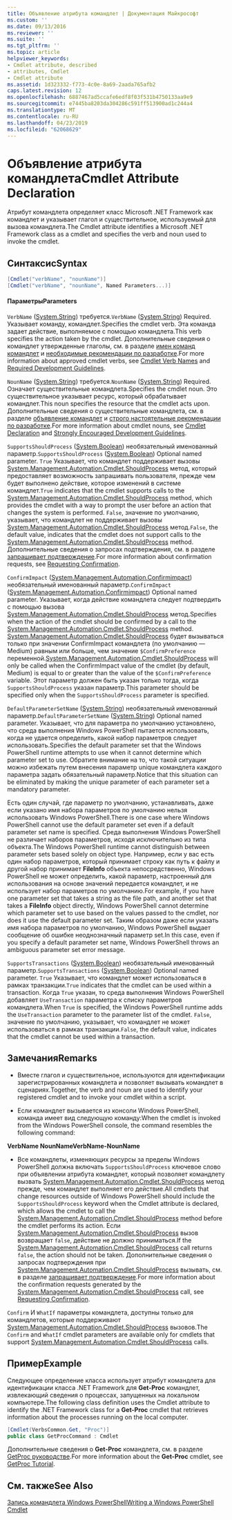 ```yaml
---
title: Объявление атрибута командлет | Документация Майкрософт
ms.custom: ''
ms.date: 09/13/2016
ms.reviewer: ''
ms.suite: ''
ms.tgt_pltfrm: ''
ms.topic: article
helpviewer_keywords:
- Cmdlet attribute, described
- attributes, Cmdlet
- Cmdlet attribute
ms.assetid: 1d323332-f773-4c0e-8a69-2aada765afb2
caps.latest.revision: 12
ms.openlocfilehash: 6887467ad5ccafe6edf8f03f531b4750133aa9e9
ms.sourcegitcommit: e7445ba8203da304286c591ff513900ad1c244a4
ms.translationtype: MT
ms.contentlocale: ru-RU
ms.lasthandoff: 04/23/2019
ms.locfileid: "62068629"
---
```

# <a name="cmdlet-attribute-declaration"></a><span data-ttu-id="0a943-102">Объявление атрибута командлета</span><span class="sxs-lookup"><span data-stu-id="0a943-102">Cmdlet Attribute Declaration</span></span>

<span data-ttu-id="0a943-103">Атрибут командлета определяет класс Microsoft .NET Framework как командлет и указывает глагол и существительное, используемый для вызова командлета.</span><span class="sxs-lookup"><span data-stu-id="0a943-103">The Cmdlet attribute identifies a Microsoft .NET Framework class as a cmdlet and specifies the verb and noun used to invoke the cmdlet.</span></span>

## <a name="syntax"></a><span data-ttu-id="0a943-104">Синтаксис</span><span class="sxs-lookup"><span data-stu-id="0a943-104">Syntax</span></span>

```csharp
[Cmdlet("verbName", "nounName")]
[Cmdlet("verbName", "nounName", Named Parameters...)]
```

#### <a name="parameters"></a><span data-ttu-id="0a943-105">Параметры</span><span class="sxs-lookup"><span data-stu-id="0a943-105">Parameters</span></span>

<span data-ttu-id="0a943-106">`VerbName` ([System.String](/dotnet/api/System.String)) требуется.</span><span class="sxs-lookup"><span data-stu-id="0a943-106">`VerbName` ([System.String](/dotnet/api/System.String)) Required.</span></span> <span data-ttu-id="0a943-107">Указывает команду, командлет.</span><span class="sxs-lookup"><span data-stu-id="0a943-107">Specifies the cmdlet verb.</span></span> <span data-ttu-id="0a943-108">Эта команда задает действие, выполняемое с помощью командлета.</span><span class="sxs-lookup"><span data-stu-id="0a943-108">This verb specifies the action taken by the cmdlet.</span></span> <span data-ttu-id="0a943-109">Дополнительные сведения о командлет утвержденные глаголы, см. в разделе [имен команд командлет](./approved-verbs-for-windows-powershell-commands.md) и [необходимые рекомендации по разработке](./required-development-guidelines.md).</span><span class="sxs-lookup"><span data-stu-id="0a943-109">For more information about approved cmdlet verbs, see [Cmdlet Verb Names](./approved-verbs-for-windows-powershell-commands.md) and [Required Development Guidelines](./required-development-guidelines.md).</span></span>

<span data-ttu-id="0a943-110">`NounName` ([System.String](/dotnet/api/System.String)) требуется.</span><span class="sxs-lookup"><span data-stu-id="0a943-110">`NounName` ([System.String](/dotnet/api/System.String)) Required.</span></span> <span data-ttu-id="0a943-111">Означает существительные командлета.</span><span class="sxs-lookup"><span data-stu-id="0a943-111">Specifies the cmdlet noun.</span></span> <span data-ttu-id="0a943-112">Это существительное указывает ресурс, который обрабатывает командлет.</span><span class="sxs-lookup"><span data-stu-id="0a943-112">This noun specifies the resource that the cmdlet acts upon.</span></span> <span data-ttu-id="0a943-113">Дополнительные сведения о существительные командлета, см. в разделе [объявление командлет](./cmdlet-class-declaration.md) и [строго настоятельные рекомендации по разработке](./strongly-encouraged-development-guidelines.md).</span><span class="sxs-lookup"><span data-stu-id="0a943-113">For more information about cmdlet nouns, see [Cmdlet Declaration](./cmdlet-class-declaration.md) and [Strongly Encouraged Development Guidelines](./strongly-encouraged-development-guidelines.md).</span></span>

<span data-ttu-id="0a943-114">`SupportsShouldProcess` ([System.Boolean](/dotnet/api/System.Boolean)) необязательный именованный параметр.</span><span class="sxs-lookup"><span data-stu-id="0a943-114">`SupportsShouldProcess` ([System.Boolean](/dotnet/api/System.Boolean)) Optional named parameter.</span></span> <span data-ttu-id="0a943-115">`True` Указывает, что командлет поддерживает вызовы [System.Management.Automation.Cmdlet.ShouldProcess](/dotnet/api/System.Management.Automation.Cmdlet.ShouldProcess) метод, который предоставляет возможность запрашивать пользователя, прежде чем будет выполнено действие, которое изменений в системе командлет.</span><span class="sxs-lookup"><span data-stu-id="0a943-115">`True` indicates that the cmdlet supports calls to the [System.Management.Automation.Cmdlet.ShouldProcess](/dotnet/api/System.Management.Automation.Cmdlet.ShouldProcess) method, which provides the cmdlet with a way to prompt the user before an action that changes the system is performed.</span></span> <span data-ttu-id="0a943-116">`False`, значение по умолчанию, указывает, что командлет не поддерживает вызовы [System.Management.Automation.Cmdlet.ShouldProcess](/dotnet/api/System.Management.Automation.Cmdlet.ShouldProcess) метод.</span><span class="sxs-lookup"><span data-stu-id="0a943-116">`False`, the default value, indicates that the cmdlet does not support calls to the [System.Management.Automation.Cmdlet.ShouldProcess](/dotnet/api/System.Management.Automation.Cmdlet.ShouldProcess) method.</span></span> <span data-ttu-id="0a943-117">Дополнительные сведения о запросах подтверждения, см. в разделе [запрашивает подтверждение](./requesting-confirmation-from-cmdlets.md).</span><span class="sxs-lookup"><span data-stu-id="0a943-117">For more information about confirmation requests, see [Requesting Confirmation](./requesting-confirmation-from-cmdlets.md).</span></span>

<span data-ttu-id="0a943-118">`ConfirmImpact` ([System.Management.Automation.Confirmimpact](/dotnet/api/System.Management.Automation.ConfirmImpact)) необязательный именованный параметр.</span><span class="sxs-lookup"><span data-stu-id="0a943-118">`ConfirmImpact` ([System.Management.Automation.Confirmimpact](/dotnet/api/System.Management.Automation.ConfirmImpact)) Optional named parameter.</span></span> <span data-ttu-id="0a943-119">Указывает, когда действие командлета следует подтвердить с помощью вызова [System.Management.Automation.Cmdlet.ShouldProcess](/dotnet/api/System.Management.Automation.Cmdlet.ShouldProcess) метод.</span><span class="sxs-lookup"><span data-stu-id="0a943-119">Specifies when the action of the cmdlet should be confirmed by a call to the [System.Management.Automation.Cmdlet.ShouldProcess](/dotnet/api/System.Management.Automation.Cmdlet.ShouldProcess) method.</span></span> <span data-ttu-id="0a943-120">[System.Management.Automation.Cmdlet.ShouldProcess](/dotnet/api/System.Management.Automation.Cmdlet.ShouldProcess) будет вызываться только при значении ConfirmImpact командлета (по умолчанию — Medium) равным или больше, чем значение `$ConfirmPreference` переменной.</span><span class="sxs-lookup"><span data-stu-id="0a943-120">[System.Management.Automation.Cmdlet.ShouldProcess](/dotnet/api/System.Management.Automation.Cmdlet.ShouldProcess) will only be called when the ConfirmImpact value of the cmdlet (by default, Medium) is equal to or greater than the value of the `$ConfirmPreference` variable.</span></span> <span data-ttu-id="0a943-121">Этот параметр должен быть указан только тогда, когда `SupportsShouldProcess` указан параметр.</span><span class="sxs-lookup"><span data-stu-id="0a943-121">This parameter should be specified only when the `SupportsShouldProcess` parameter is specified.</span></span>

<span data-ttu-id="0a943-122">`DefaultParameterSetName` ([System.String](/dotnet/api/System.String)) необязательный именованный параметр.</span><span class="sxs-lookup"><span data-stu-id="0a943-122">`DefaultParameterSetName` ([System.String](/dotnet/api/System.String)) Optional named parameter.</span></span> <span data-ttu-id="0a943-123">Указывает, что для параметра по умолчанию установлено, что среда выполнения Windows PowerShell пытается использовать, когда не удается определить, какой набор параметров следует использовать.</span><span class="sxs-lookup"><span data-stu-id="0a943-123">Specifies the default parameter set that the Windows PowerShell runtime attempts to use when it cannot determine which parameter set to use.</span></span> <span data-ttu-id="0a943-124">Обратите внимание на то, что такой ситуации можно избежать путем внесения параметр unique командлета каждого параметра задать обязательный параметр.</span><span class="sxs-lookup"><span data-stu-id="0a943-124">Notice that this situation can be eliminated by making the unique parameter of each parameter set a mandatory parameter.</span></span>

<span data-ttu-id="0a943-125">Есть один случай, где параметр по умолчанию, устанавливать, даже если указано имя набора параметров по умолчанию нельзя использовать Windows PowerShell.</span><span class="sxs-lookup"><span data-stu-id="0a943-125">There is one case where Windows PowerShell cannot use the default parameter set even if a default parameter set name is specified.</span></span> <span data-ttu-id="0a943-126">Среда выполнения Windows PowerShell не различает наборов параметров, исходя исключительно из типа объекта.</span><span class="sxs-lookup"><span data-stu-id="0a943-126">The Windows PowerShell runtime cannot distinguish between parameter sets based solely on object type.</span></span> <span data-ttu-id="0a943-127">Например, если у вас есть один набор параметров, который принимает строку как путь к файлу и другой набор принимает **FileInfo** объекта непосредственно, Windows PowerShell не может определить, какой параметр, настроенный для использования на основе значений передается командлет, и не использует набор параметров по умолчанию.</span><span class="sxs-lookup"><span data-stu-id="0a943-127">For example, if you have one parameter set that takes a string as the file path, and another set that takes a **FileInfo** object directly, Windows PowerShell cannot determine which parameter set to use based on the values passed to the cmdlet, nor does it use the default parameter set.</span></span> <span data-ttu-id="0a943-128">Таким образом даже если указать имя набора параметров по умолчанию, Windows PowerShell выдает сообщение об ошибке неоднозначный параметр set.</span><span class="sxs-lookup"><span data-stu-id="0a943-128">In this case, even if you specify a default parameter set name, Windows PowerShell throws an ambiguous parameter set error message.</span></span>

<span data-ttu-id="0a943-129">`SupportsTransactions` ([System.Boolean](/dotnet/api/System.Boolean)) необязательный именованный параметр.</span><span class="sxs-lookup"><span data-stu-id="0a943-129">`SupportsTransactions` ([System.Boolean](/dotnet/api/System.Boolean)) Optional named parameter.</span></span> <span data-ttu-id="0a943-130">`True` Указывает, что командлет может использоваться в рамках транзакции.</span><span class="sxs-lookup"><span data-stu-id="0a943-130">`True` indicates that the cmdlet can be used within a transaction.</span></span> <span data-ttu-id="0a943-131">Когда `True` указан, то среда выполнения Windows PowerShell добавляет `UseTransaction` параметра к списку параметров командлета.</span><span class="sxs-lookup"><span data-stu-id="0a943-131">When `True` is specified, the Windows PowerShell runtime adds the `UseTransaction` parameter to the parameter list of the cmdlet.</span></span> <span data-ttu-id="0a943-132">`False`, значение по умолчанию, указывает, что командлет не может использоваться в рамках транзакции.</span><span class="sxs-lookup"><span data-stu-id="0a943-132">`False`, the default value, indicates that the cmdlet cannot be used within a transaction.</span></span>

## <a name="remarks"></a><span data-ttu-id="0a943-133">Замечания</span><span class="sxs-lookup"><span data-stu-id="0a943-133">Remarks</span></span>

- <span data-ttu-id="0a943-134">Вместе глагол и существительное, используются для идентификации зарегистрированных командлета и позволяет вызывать командлет в сценариях.</span><span class="sxs-lookup"><span data-stu-id="0a943-134">Together, the verb and noun are used to identify your registered cmdlet and to invoke your cmdlet within a script.</span></span>

- <span data-ttu-id="0a943-135">Если командлет вызывается из консоли Windows PowerShell, команда имеет вид следующую команду:</span><span class="sxs-lookup"><span data-stu-id="0a943-135">When the cmdlet is invoked from the Windows PowerShell console, the command resembles the following command:</span></span>

<span data-ttu-id="0a943-136">**VerbName NounName**</span><span class="sxs-lookup"><span data-stu-id="0a943-136">**VerbName-NounName**</span></span>

- <span data-ttu-id="0a943-137">Все командлеты, изменяющих ресурсы за пределы Windows PowerShell должна включать `SupportsShouldProcess` ключевое слово при объявлении атрибута командлет, который позволяет командлету вызвать [System.Management.Automation.Cmdlet.ShouldProcess](/dotnet/api/System.Management.Automation.Cmdlet.ShouldProcess) метод прежде, чем командлет выполняет его действие.</span><span class="sxs-lookup"><span data-stu-id="0a943-137">All cmdlets that change resources outside of Windows PowerShell should include the `SupportsShouldProcess` keyword when the Cmdlet attribute is declared, which allows the cmdlet to call the [System.Management.Automation.Cmdlet.ShouldProcess](/dotnet/api/System.Management.Automation.Cmdlet.ShouldProcess) method before the cmdlet performs its action.</span></span> <span data-ttu-id="0a943-138">Если [System.Management.Automation.Cmdlet.ShouldProcess](/dotnet/api/System.Management.Automation.Cmdlet.ShouldProcess) вызов возвращает `false`, действие не должно приниматься.</span><span class="sxs-lookup"><span data-stu-id="0a943-138">If the [System.Management.Automation.Cmdlet.ShouldProcess](/dotnet/api/System.Management.Automation.Cmdlet.ShouldProcess) call returns `false`, the action should not be taken.</span></span> <span data-ttu-id="0a943-139">Дополнительные сведения о запросах подтверждения при [System.Management.Automation.Cmdlet.ShouldProcess](/dotnet/api/System.Management.Automation.Cmdlet.ShouldProcess) вызывать, см. в разделе [запрашивает подтверждение](./requesting-confirmation-from-cmdlets.md).</span><span class="sxs-lookup"><span data-stu-id="0a943-139">For more information about the confirmation requests generated by the [System.Management.Automation.Cmdlet.ShouldProcess](/dotnet/api/System.Management.Automation.Cmdlet.ShouldProcess) call, see [Requesting Confirmation](./requesting-confirmation-from-cmdlets.md).</span></span>

<span data-ttu-id="0a943-140">`Confirm` И `WhatIf` параметры командлета, доступны только для командлетов, которые поддерживают [System.Management.Automation.Cmdlet.ShouldProcess](/dotnet/api/System.Management.Automation.Cmdlet.ShouldProcess) вызовов.</span><span class="sxs-lookup"><span data-stu-id="0a943-140">The `Confirm` and `WhatIf` cmdlet parameters are available only for cmdlets that support [System.Management.Automation.Cmdlet.ShouldProcess](/dotnet/api/System.Management.Automation.Cmdlet.ShouldProcess) calls.</span></span>

## <a name="example"></a><span data-ttu-id="0a943-141">Пример</span><span class="sxs-lookup"><span data-stu-id="0a943-141">Example</span></span>

<span data-ttu-id="0a943-142">Следующее определение класса использует атрибут командлета для идентификации класса .NET Framework для **Get-Proc** командлет, извлекающий сведения о процессах, запущенных на локальном компьютере.</span><span class="sxs-lookup"><span data-stu-id="0a943-142">The following class definition uses the Cmdlet attribute to identify the .NET Framework class for a **Get-Proc** cmdlet that retrieves information about the processes running on the local computer.</span></span>

```csharp
[Cmdlet(VerbsCommon.Get, "Proc")]
public class GetProcCommand : Cmdlet
```

<span data-ttu-id="0a943-143">Дополнительные сведения о **Get-Proc** командлета, см. в разделе [GetProc руководстве](./getproc-tutorial.md).</span><span class="sxs-lookup"><span data-stu-id="0a943-143">For more information about the **Get-Proc** cmdlet, see [GetProc Tutorial](./getproc-tutorial.md).</span></span>

## <a name="see-also"></a><span data-ttu-id="0a943-144">См. также</span><span class="sxs-lookup"><span data-stu-id="0a943-144">See Also</span></span>

[<span data-ttu-id="0a943-145">Запись командлета Windows PowerShell</span><span class="sxs-lookup"><span data-stu-id="0a943-145">Writing a Windows PowerShell Cmdlet</span></span>](./writing-a-windows-powershell-cmdlet.md)
